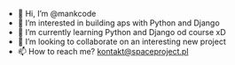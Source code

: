 - 👋 Hi, I’m @mankcode
- 👀 I’m interested in building aps with Python and Django
- 🌱 I’m currently learning Python and Django od course xD
- 💞️ I’m looking to collaborate on an interesting new project
- 📫 How to reach me? kontakt@spaceproject.pl

<!---
mankcode/mankcode is a ✨ special ✨ repository because its `README.md` (this file) appears on your GitHub profile.
You can click the Preview link to take a look at your changes.
--->
